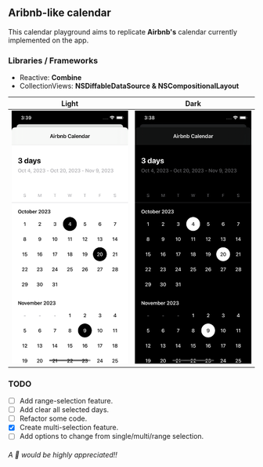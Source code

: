 ## Aribnb-like calendar
This calendar playground aims to replicate **Airbnb's** calendar currently implemented on the app.

### Libraries / Frameworks
- Reactive: **Combine**
- CollectionViews: **NSDiffableDataSource & NSCompositionalLayout**

| Light |  Dark |
| --- | --- |
| <img src="images/airbnb-light.png" width=250 /> | <img src="images/aribnb-dark1.png" width=250 /> |

### TODO
- [ ] Add range-selection feature.
- [ ] Add clear all selected days.
- [ ] Refactor some code.
- [x] Create multi-selection feature.
- [ ] Add options to change from single/multi/range selection.

###### A 🌟 would be highly appreciated!!
